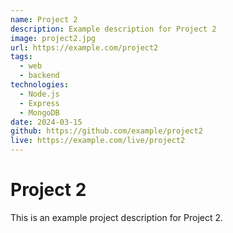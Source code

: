 ```yaml
---
name: Project 2
description: Example description for Project 2
image: project2.jpg
url: https://example.com/project2
tags:
  - web
  - backend
technologies:
  - Node.js
  - Express
  - MongoDB
date: 2024-03-15
github: https://github.com/example/project2
live: https://example.com/live/project2
---
```


# Project 2

This is an example project description for Project 2.
